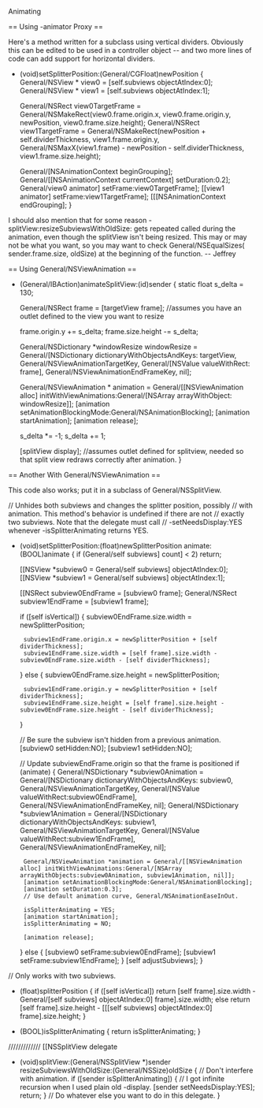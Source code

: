 Animating



== Using     -animator Proxy ==

Here's a method written for a subclass using vertical dividers. Obviously this can be edited to be used in a controller object -- and two more lines of code can add support for horizontal dividers.

 - (void)setSplitterPosition:(General/CGFloat)newPosition
 {
     General/NSView * view0 = [self.subviews objectAtIndex:0];
     General/NSView * view1 = [self.subviews objectAtIndex:1];
     
     General/NSRect view0TargetFrame = General/NSMakeRect(view0.frame.origin.x, view0.frame.origin.y, newPosition, view0.frame.size.height);
     General/NSRect view1TargetFrame = General/NSMakeRect(newPosition + self.dividerThickness, view1.frame.origin.y, General/NSMaxX(view1.frame) - newPosition - self.dividerThickness, view1.frame.size.height);
     
     General/[NSAnimationContext beginGrouping];
     General/[[NSAnimationContext currentContext] setDuration:0.2];
     General/view0 animator] setFrame:view0TargetFrame];
     [[view1 animator] setFrame:view1TargetFrame];
     [[[NSAnimationContext endGrouping];
 }


I should also mention that for some reason -splitView:resizeSubviewsWithOldSize: gets repeated called during the animation, even though the splitView isn't being resized. This may or may not be what you want, so you may want to check General/NSEqualSizes( sender.frame.size, oldSize) at the beginning of the function.
-- Jeffrey



== Using General/NSViewAnimation ==

 - (General/IBAction)animateSplitView:(id)sender
 {
     static float s_delta = 130;
 
     General/NSRect frame = [targetView frame]; //assumes you have an outlet defined to the view you want to resize
  
     frame.origin.y += s_delta;
     frame.size.height -= s_delta;
 
     General/NSDictionary *windowResize windowResize = General/[NSDictionary dictionaryWithObjectsAndKeys:
         targetView, General/NSViewAnimationTargetKey, 
         General/[NSValue valueWithRect: frame],
         General/NSViewAnimationEndFrameKey,
         nil];
 
     General/NSViewAnimation * animation = General/[[NSViewAnimation alloc] initWithViewAnimations:General/[NSArray arrayWithObject: windowResize]];
     [animation setAnimationBlockingMode:General/NSAnimationBlocking];
     [animation startAnimation];
     [animation release];
 
     s_delta *= -1;
     s_delta += 1;
 
     [splitView display]; //assumes outlet defined for splitview, needed so that split view redraws correctly after animation.
 }




== Another With General/NSViewAnimation ==

This code also works; put it in a subclass of General/NSSplitView.

 // Unhides both subviews and changes the splitter position, possibly
 // with animation. This method's behavior is undefined if there are not
 // exactly two subviews. Note that the delegate must call
 // -setNeedsDisplay:YES whenever -isSplitterAnimating returns YES.
 
 - (void)setSplitterPosition:(float)newSplitterPosition animate:(BOOL)animate
 {
    if (General/self subviews] count] < 2)
        return;
 
    [[NSView *subview0 = General/self subviews] objectAtIndex:0];
    [[NSView *subview1 = General/self subviews] objectAtIndex:1];
 
    [[NSRect subview0EndFrame = [subview0 frame];
    General/NSRect subview1EndFrame = [subview1 frame];
 
    if ([self isVertical]) {
        subview0EndFrame.size.width = newSplitterPosition;
 
        subview1EndFrame.origin.x = newSplitterPosition + [self dividerThickness];
        subview1EndFrame.size.width = [self frame].size.width - subview0EndFrame.size.width - [self dividerThickness];
    } else {
        subview0EndFrame.size.height = newSplitterPosition;
 
        subview1EndFrame.origin.y = newSplitterPosition + [self dividerThickness];
        subview1EndFrame.size.height = [self frame].size.height - subview0EndFrame.size.height - [self dividerThickness];
    }
 
    // Be sure the subview isn't hidden from a previous animation.
    [subview0 setHidden:NO];
    [subview1 setHidden:NO];
 
    // Update subviewEndFrame.origin so that the frame is positioned
    if (animate) {
        General/NSDictionary *subview0Animation = General/[NSDictionary dictionaryWithObjectsAndKeys:
            subview0, General/NSViewAnimationTargetKey,
            General/[NSValue valueWithRect:subview0EndFrame], General/NSViewAnimationEndFrameKey, nil];
        General/NSDictionary *subview1Animation = General/[NSDictionary dictionaryWithObjectsAndKeys:
            subview1, General/NSViewAnimationTargetKey,
            General/[NSValue valueWithRect:subview1EndFrame], General/NSViewAnimationEndFrameKey, nil];
 
        General/NSViewAnimation *animation = General/[[NSViewAnimation alloc] initWithViewAnimations:General/[NSArray arrayWithObjects:subview0Animation, subview1Animation, nil]];
        [animation setAnimationBlockingMode:General/NSAnimationBlocking];
        [animation setDuration:0.3];
        // Use default animation curve, General/NSAnimationEaseInOut.
 
        isSplitterAnimating = YES;
        [animation startAnimation];
        isSplitterAnimating = NO;
 
        [animation release];
    } else {
        [subview0 setFrame:subview0EndFrame];
        [subview1 setFrame:subview1EndFrame];
    }
    [self adjustSubviews];
 }
 
 // Only works with two subviews.
 - (float)splitterPosition
 {
     if ([self isVertical])
         return [self frame].size.width - General/[self subviews] objectAtIndex:0] frame].size.width;
     else
         return [self frame].size.height - [[[self subviews] objectAtIndex:0] frame].size.height;
 }
 
 - (BOOL)isSplitterAnimating {
    return isSplitterAnimating;
 }
 
 ///////////// [[NSSplitView delegate
 
 - (void)splitView:(General/NSSplitView *)sender resizeSubviewsWithOldSize:(General/NSSize)oldSize {
    // Don't interfere with animation.
    if ([sender isSplitterAnimating]) {
        // I got infinite recursion when I used plain old -display.
        [sender setNeedsDisplay:YES];
        return;
    }
    // Do whatever else you want to do in this delegate.
 }